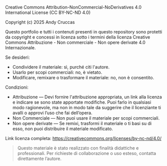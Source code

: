 Creative Commons Attribution-NonCommercial-NoDerivatives 4.0 International License (CC BY-NC-ND 4.0)

Copyright (c) 2025 Andy Cruccas

Questo portfolio e tutti i contenuti presenti in questo repository sono protetti da copyright e concessi in licenza sotto i termini della licenza Creative Commons Attribuzione - Non commerciale - Non opere derivate 4.0 Internazionale.

Se desideri:
- Condividere il materiale: sì, purché citi l'autore.
- Usarlo per scopi commerciali: no, è vietato.
- Modificare, remixare o trasformare il materiale: no, non è consentito.

Condizioni:
- Attribuzione — Devi fornire l'attribuzione appropriata, un link alla licenza e indicare se sono state apportate modifiche. Puoi farlo in qualsiasi modo ragionevole, ma non in modo tale da suggerire che il licenziante ti avalli o approvi l’uso che fai dell’opera.
- Non Commerciale — Non puoi usare il materiale per scopi commerciali.
- Non opere derivate — Se remixi, trasformi il materiale o ti basi su di esso, non puoi distribuire il materiale modificato.

Link licenza completa:
https://creativecommons.org/licenses/by-nc-nd/4.0/

> Questo materiale è stato realizzato con finalità didattiche e professionali.
> Per richieste di collaborazione o uso esteso, contatta direttamente l’autore.
